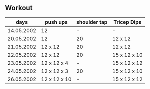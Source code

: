 ## Workout

| days       |  push ups   | shoulder tap | Tricep Dips  |
|------------|-------------|--------------|--------------|
| 14.05.2002 | 12          | -            | -            |
| 20.05.2002 | 12          | 20           | 12 x 12      |
| 21.05.2002 | 12 x 12     | 20           | 12 x 12      |
| 22.05.2002 | 12 x 12     | 20           | 15 x 12 x 10 |
| 23.05.2002 | 12 x 12 x 4 | -            | 15 x 12 x 12 |
| 24.05.2002 | 12 x 12 x 3 | 20           | 15 x 12 x 10 |
| 26.05.2002 | 12 x 12 x 10| -            | 15 x 12 x 12 |
